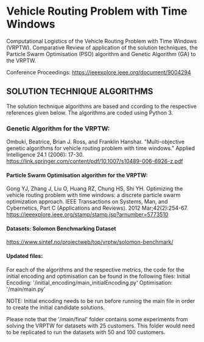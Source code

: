 # Vehicle Routing Problem with Time Windows
Computational Logistics of the Vehicle Routing Problem with Time Windows (VRPTW). Comparative Review of application of the solution techniques, the Particle Swarm Optimisation (PSO) algorithm and Genetic Algorithm (GA) to the VRPTW.

Conference Proceedings: https://ieeexplore.ieee.org/document/9004294

## SOLUTION TECHNIQUE ALGORITHMS
The solution technique algorithms are based and ccording to the respective references given below. The algorithms are coded using Python 3.

### Genetic Algorithm for the VRPTW:
Ombuki, Beatrice, Brian J. Ross, and Franklin Hanshar. "Multi-objective genetic algorithms for vehicle routing problem with time windows." Applied Intelligence 24.1 (2006): 17-30.
https://link.springer.com/content/pdf/10.1007/s10489-006-6926-z.pdf

#### Particle Swarm Optimisation algorithm for the VRPTW:
Gong YJ, Zhang J, Liu O, Huang RZ, Chung HS, Shi YH. Optimizing the vehicle routing problem with time windows: a discrete particle swarm optimization approach. IEEE Transactions on Systems, Man, and Cybernetics, Part C (Applications and Reviews). 2012 Mar;42(2):254-67.
https://ieeexplore.ieee.org/stamp/stamp.jsp?arnumber=5773510

#### Datasets: Solomon Benchmarking Dataset
https://www.sintef.no/projectweb/top/vrptw/solomon-benchmark/

#### Updated files:
For each of the algorithms and the respective metrics, the code for the initial encoding and optimisation can be found in the following files:
Initial Encoding: '/initial_encoding/main_initialEncoding.py'
Optimisation: '/main/main.py'

NOTE: Initial encoding needs to be run before running the main file in order to create the initial candidate solutions.

Please note that the '/main/final' folder contains some experiments from solving the VRPTW for datasets with 25 customers. This folder would need to be replicated to run the datasets with 50 and 100 customers.  
